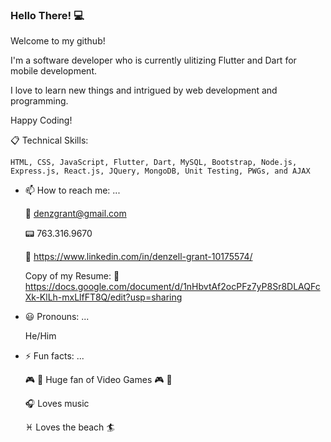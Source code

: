 ### Hello There! :computer:
  Welcome to my github! 
  
  I'm a software developer who is currently ulitizing Flutter and Dart for mobile development.
  
  I love to learn new things and intrigued by web development and programming.
  
  Happy Coding! 
  
  :clipboard: Technical Skills:
  
  `HTML, CSS, JavaScript, Flutter, Dart, MySQL, Bootstrap, Node.js, Express.js, React.js, JQuery, MongoDB, Unit Testing, PWGs, and AJAX`

 
  
- 📫 How to reach me: ...

  :email: denzgrant@gmail.com

  :pager: 763.316.9670
  
  :office: https://www.linkedin.com/in/denzell-grant-10175574/
  
  Copy of my Resume: :scroll: https://docs.google.com/document/d/1nHbvtAf2ocPFz7yP8Sr8DLAQFcXk-KlLh-mxLlfFT8Q/edit?usp=sharing
 
  
- :smiley: Pronouns: ...

  He/Him
  
- ⚡ Fun facts: ...

  :video_game: :space_invader: Huge fan of Video Games :video_game: :space_invader:
  
  :headphones: Loves music 
  
  :pisces: Loves the beach :surfer:
  
